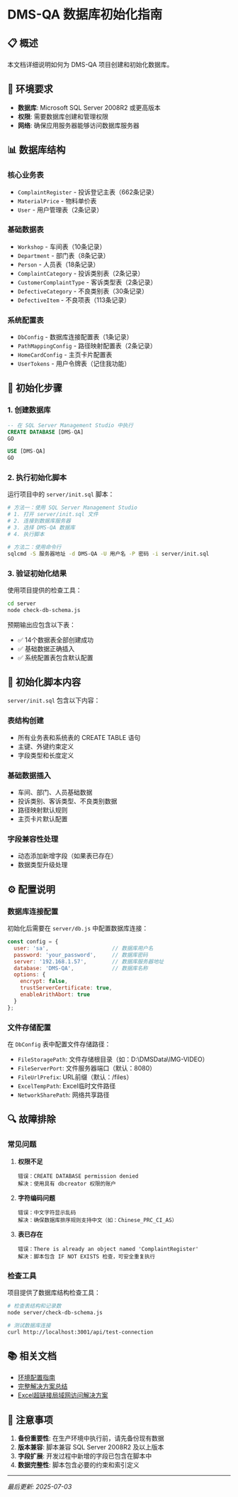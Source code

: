 # DMS-QA 数据库初始化指南

## 📋 概述

本文档详细说明如何为 DMS-QA 项目创建和初始化数据库。

## 🔧 环境要求

- **数据库**: Microsoft SQL Server 2008R2 或更高版本
- **权限**: 需要数据库创建和管理权限
- **网络**: 确保应用服务器能够访问数据库服务器

## 📊 数据库结构

### 核心业务表
- `ComplaintRegister` - 投诉登记主表（662条记录）
- `MaterialPrice` - 物料单价表
- `User` - 用户管理表（2条记录）

### 基础数据表
- `Workshop` - 车间表（10条记录）
- `Department` - 部门表（8条记录）
- `Person` - 人员表（18条记录）
- `ComplaintCategory` - 投诉类别表（2条记录）
- `CustomerComplaintType` - 客诉类型表（2条记录）
- `DefectiveCategory` - 不良类别表（30条记录）
- `DefectiveItem` - 不良项表（113条记录）

### 系统配置表
- `DbConfig` - 数据库连接配置表（1条记录）
- `PathMappingConfig` - 路径映射配置表（2条记录）
- `HomeCardConfig` - 主页卡片配置表
- `UserTokens` - 用户令牌表（记住我功能）

## 🚀 初始化步骤

### 1. 创建数据库

```sql
-- 在 SQL Server Management Studio 中执行
CREATE DATABASE [DMS-QA]
GO

USE [DMS-QA]
GO
```

### 2. 执行初始化脚本

运行项目中的 `server/init.sql` 脚本：

```bash
# 方法一：使用 SQL Server Management Studio
# 1. 打开 server/init.sql 文件
# 2. 连接到数据库服务器
# 3. 选择 DMS-QA 数据库
# 4. 执行脚本

# 方法二：使用命令行
sqlcmd -S 服务器地址 -d DMS-QA -U 用户名 -P 密码 -i server/init.sql
```

### 3. 验证初始化结果

使用项目提供的检查工具：

```bash
cd server
node check-db-schema.js
```

预期输出应包含以下表：
- ✅ 14个数据表全部创建成功
- ✅ 基础数据正确插入
- ✅ 系统配置表包含默认配置

## 📝 初始化脚本内容

`server/init.sql` 包含以下内容：

### 表结构创建
- 所有业务表和系统表的 CREATE TABLE 语句
- 主键、外键约束定义
- 字段类型和长度定义

### 基础数据插入
- 车间、部门、人员基础数据
- 投诉类别、客诉类型、不良类别数据
- 路径映射默认规则
- 主页卡片默认配置

### 字段兼容性处理
- 动态添加新增字段（如果表已存在）
- 数据类型升级处理

## ⚙️ 配置说明

### 数据库连接配置

初始化后需要在 `server/db.js` 中配置数据库连接：

```javascript
const config = {
  user: 'sa',                    // 数据库用户名
  password: 'your_password',     // 数据库密码
  server: '192.168.1.57',        // 数据库服务器地址
  database: 'DMS-QA',            // 数据库名称
  options: {
    encrypt: false,
    trustServerCertificate: true,
    enableArithAbort: true
  }
};
```

### 文件存储配置

在 `DbConfig` 表中配置文件存储路径：

- `FileStoragePath`: 文件存储根目录（如：D:\DMSData\IMG-VIDEO）
- `FileServerPort`: 文件服务器端口（默认：8080）
- `FileUrlPrefix`: URL前缀（默认：/files）
- `ExcelTempPath`: Excel临时文件路径
- `NetworkSharePath`: 网络共享路径

## 🔍 故障排除

### 常见问题

1. **权限不足**
   ```
   错误：CREATE DATABASE permission denied
   解决：使用具有 dbcreator 权限的账户
   ```

2. **字符编码问题**
   ```
   错误：中文字符显示乱码
   解决：确保数据库排序规则支持中文（如：Chinese_PRC_CI_AS）
   ```

3. **表已存在**
   ```
   错误：There is already an object named 'ComplaintRegister'
   解决：脚本包含 IF NOT EXISTS 检查，可安全重复执行
   ```

### 检查工具

项目提供了数据库结构检查工具：

```bash
# 检查表结构和记录数
node server/check-db-schema.js

# 测试数据库连接
curl http://localhost:3001/api/test-connection
```

## 📚 相关文档

- [环境配置指南](./环境配置指南.md)
- [完整解决方案总结](./完整解决方案总结.md)
- [Excel超链接局域网访问解决方案](./Excel超链接局域网访问解决方案.md)

## 🎯 注意事项

1. **备份重要性**: 在生产环境中执行前，请先备份现有数据
2. **版本兼容**: 脚本兼容 SQL Server 2008R2 及以上版本
3. **字段扩展**: 开发过程中新增的字段已包含在脚本中
4. **数据完整性**: 脚本包含必要的约束和索引定义

---

*最后更新: 2025-07-03*
